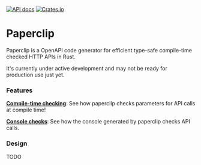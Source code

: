 [![API docs](https://img.shields.io/badge/docs-latest-blue.svg)](https://paperclip.waffles.space/paperclip)
[![Crates.io](https://img.shields.io/crates/v/paperclip.svg)](https://crates.io/crates/paperclip)

# Paperclip

Paperclip is a OpenAPI code generator for efficient type-safe compile-time checked HTTP APIs in Rust.

It's currently under active development and may not be ready for production use just yet.

### Features

**[Compile-time checking](build-script.md#compile-time-checks)**: See how paperclip checks parameters for API calls at compile time!

**[Console checks](cli.md#runtime-checks)**: See how the console generated by paperclip checks API calls.

### Design

TODO
